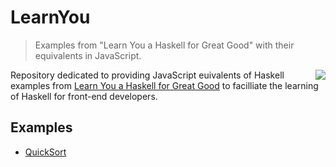 # LearnYou
> Examples from "Learn You a Haskell for Great Good" with their equivalents in JavaScript.

<img src="https://jorgetavares.files.wordpress.com/2011/06/haskell-book-cover.png" align="right" />

Repository dedicated to providing JavaScript euivalents of Haskell examples from [Learn You a Haskell for Great Good](https://www.amazon.co.uk/Learn-You-Haskell-Great-Good/dp/1593272839) to facilliate the learning of Haskell for front-end developers.

## Examples

* [QuickSort](examples/QUICKSORT.md)

